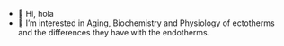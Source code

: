 - 👋 Hi, hola
- 👀 I’m interested in Aging, Biochemistry and Physiology of ectotherms and the differences they have with the endotherms.
  
<!---
Lily-Wiens/Lily-Wiens is a ✨ special ✨ repository because its `README.md` (this file) appears on your GitHub profile.
You can click the Preview link to take a look at your changes.
--->
